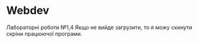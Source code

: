 # Webdev
Лабораторні роботи №1,4
Якщо не вийде загрузити, то я можу скинути скріни працюючої програми.
